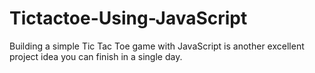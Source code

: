 # Tictactoe-Using-JavaScript
Building a simple Tic Tac Toe game with JavaScript is another excellent project idea you can finish in a single day.
